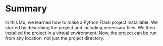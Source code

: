 # Summary

In this lab, we learned how to make a Python Flask project installable. We started by describing the project and including necessary files. We then installed the project in a virtual environment. Now, the project can be run from any location, not just the project directory.
